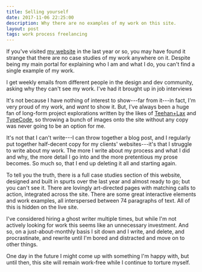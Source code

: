 ```yaml
---
title: Selling yourself
date: 2017-11-06 22:25:00
description: Why there are no examples of my work on this site.
layout: post
tags: work process freelancing
---
```


If you've visited [my website](https://molovo.co) in the last year or so, you may have found it strange that there are no case studies of my work anywhere on it. Despite being my main portal for explaining who I am and what I do, you can't find a single example of my work.

I get weekly emails from different people in the design and dev community, asking why they can't see my work. I've had it brought up in job interviews

It's not because I have nothing of interest to show---far from it---in fact, I'm very proud of my work, and *want* to show it. But, I've always been a huge fan of long-form project explorations written by the likes of [Teehan+Lax](https://teehanlax.com/story/medium/) and [TypeCode](https://typecode.com/mit-media-lab/), so throwing a bunch of images onto the site without any copy was never going to be an option for me.

It's not that I can't write---I can throw together a blog post, and I regularly put together half-decent copy for my clients' websites---it's that I struggle to write about my work. The more I write about my process and what I did and why, the more detail I go into and the more pretentious my prose becomes. So much so, that I end up deleting it all and starting again.

To tell you the truth, there is a full case studies section of this website, designed and built in spurts over the last year and almost ready to go; but you can't see it. There are lovingly art-directed pages with matching calls to action, integrated across the site. There are some great interactive elements and work examples, all interspersed between 74 paragraphs of text. All of this is hidden on the live site.

I've considered hiring a ghost writer multiple times, but while I'm not actively looking for work this seems like an unnecessary investment. And so, on a just-about-monthly basis I sit down and I write, and delete, and procrastinate, and rewrite until I'm bored and distracted and move on to other things.

One day in the future I might come up with something I'm happy with, but until then, this site will remain work-free while I continue to torture myself.